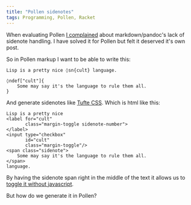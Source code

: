 ```yaml
---
title: "Pollen sidenotes"
tags: Programming, Pollen, Racket
---
```


When evaluating Pollen [I complained][prev-post] about markdown/pandoc's lack of sidenote handling. I have solved it for Pollen but felt it deserved it's own post.

So in Pollen markup I want to be able to write this:

```
Lisp is a pretty nice ◊sn{cult} language.

◊ndef["cult"]{
    Some may say it's the language to rule them all.
}
```

And generate sidenotes like [Tufte CSS][]. Which is html like this:

```{.html}
Lisp is a pretty nice
<label for="cult"
       class="margin-toggle sidenote-number">
</label>
<input type="checkbox"
       id="cult"
       class="margin-toggle"/>
<span class="sidenote">
    Some may say it's the language to rule them all.
</span>
language.
```

By having the sidenote span right in the middle of the text it allows us to [toggle it without javascript][toggle-noscript].

But how do we generate it in Pollen?


[prev-post]: #
[Tufte CSS]: https://edwardtufte.github.io/tufte-css/
[toggle-noscript]: https://stackoverflow.com/questions/11023816/toggle-divs-without-using-javascript

